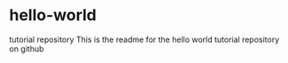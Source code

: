 # hello-world
tutorial repository
This is the readme for the hello world tutorial repository on github
